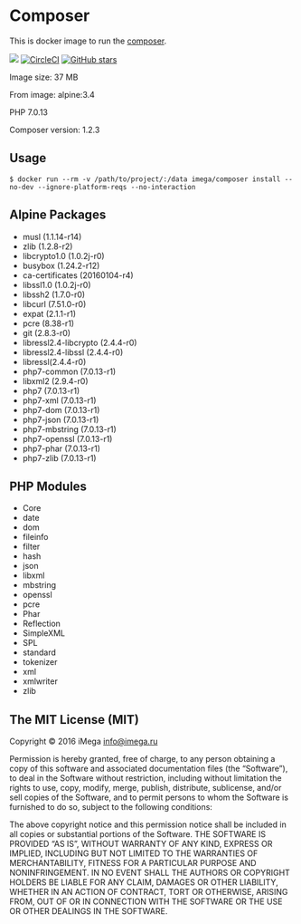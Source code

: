 # Composer
This is docker image to run the [composer](https://getcomposer.org).

[![](https://images.microbadger.com/badges/image/imega/composer.svg)](http://microbadger.com/images/imega/composer "Get your own image badge on microbadger.com") [![CircleCI](https://circleci.com/gh/imega-docker/composer.svg?style=svg)](https://circleci.com/gh/imega-docker/composer) [![GitHub stars](https://img.shields.io/github/stars/badges/shields.svg?style=social&label=Star&maxAge=2592000)](https://github.com/imega-docker/composer)

Image size: 37 MB

From image: alpine:3.4

PHP 7.0.13

Composer version: 1.2.3

## Usage

```
$ docker run --rm -v /path/to/project/:/data imega/composer install --no-dev --ignore-platform-reqs --no-interaction
```

## Alpine Packages
  - musl (1.1.14-r14)
  - zlib (1.2.8-r2)
  - libcrypto1.0 (1.0.2j-r0)
  - busybox (1.24.2-r12)
  - ca-certificates (20160104-r4)
  - libssl1.0 (1.0.2j-r0)
  - libssh2 (1.7.0-r0)
  - libcurl (7.51.0-r0)
  - expat (2.1.1-r1)
  - pcre (8.38-r1)
  - git (2.8.3-r0)
  - libressl2.4-libcrypto (2.4.4-r0)
  - libressl2.4-libssl (2.4.4-r0)
  - libressl(2.4.4-r0)
  - php7-common (7.0.13-r1)
  - libxml2 (2.9.4-r0)
  - php7 (7.0.13-r1)
  - php7-xml (7.0.13-r1)
  - php7-dom (7.0.13-r1)
  - php7-json (7.0.13-r1)
  - php7-mbstring (7.0.13-r1)
  - php7-openssl (7.0.13-r1)
  - php7-phar (7.0.13-r1)
  - php7-zlib (7.0.13-r1)

## PHP Modules
  - Core
  - date
  - dom
  - fileinfo
  - filter
  - hash
  - json
  - libxml
  - mbstring
  - openssl
  - pcre
  - Phar
  - Reflection
  - SimpleXML
  - SPL
  - standard
  - tokenizer
  - xml
  - xmlwriter
  - zlib

## The MIT License (MIT)

Copyright © 2016 iMega <info@imega.ru>

Permission is hereby granted, free of charge, to any person obtaining a copy of this software and associated documentation files (the “Software”), to deal in the Software without restriction, including without limitation the rights to use, copy, modify, merge, publish, distribute, sublicense, and/or sell copies of the Software, and to permit persons to whom the Software is furnished to do so, subject to the following conditions:

The above copyright notice and this permission notice shall be included in all copies or substantial portions of the Software.
THE SOFTWARE IS PROVIDED “AS IS”, WITHOUT WARRANTY OF ANY KIND, EXPRESS OR IMPLIED, INCLUDING BUT NOT LIMITED TO THE WARRANTIES OF MERCHANTABILITY, FITNESS FOR A PARTICULAR PURPOSE AND NONINFRINGEMENT. IN NO EVENT SHALL THE AUTHORS OR COPYRIGHT HOLDERS BE LIABLE FOR ANY CLAIM, DAMAGES OR OTHER LIABILITY, WHETHER IN AN ACTION OF CONTRACT, TORT OR OTHERWISE, ARISING FROM, OUT OF OR IN CONNECTION WITH THE SOFTWARE OR THE USE OR OTHER DEALINGS IN THE SOFTWARE.
